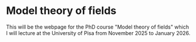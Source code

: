  
<h1> Model theory of fields </h1>

This will be the webpage for the PhD course "Model theory of fields" which I will lecture at the University of Pisa from November 2025 to January 2026.
